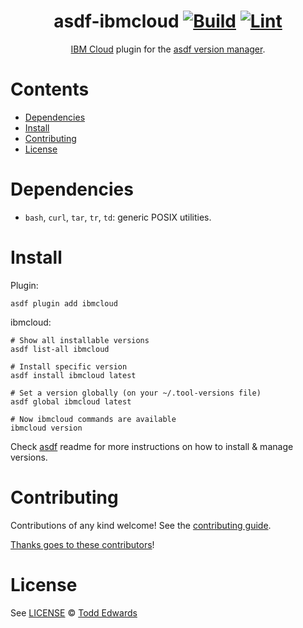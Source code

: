 <div align="center">

# asdf-ibmcloud [![Build](https://github.com/triangletodd/asdf-ibmcloud/actions/workflows/build.yml/badge.svg)](https://github.com/triangletodd/asdf-ibmcloud/actions/workflows/build.yml) [![Lint](https://github.com/triangletodd/asdf-ibmcloud/actions/workflows/lint.yml/badge.svg)](https://github.com/triangletodd/asdf-ibmcloud/actions/workflows/lint.yml)


[IBM Cloud](https://www.ibm.com/cloud) plugin for the [asdf version manager](https://asdf-vm.com).

</div>

# Contents

- [Dependencies](#dependencies)
- [Install](#install)
- [Contributing](#contributing)
- [License](#license)

# Dependencies

- `bash`, `curl`, `tar`, `tr`, `td`: generic POSIX utilities.

# Install

Plugin:

```shell
asdf plugin add ibmcloud
```

ibmcloud:

```shell
# Show all installable versions
asdf list-all ibmcloud

# Install specific version
asdf install ibmcloud latest

# Set a version globally (on your ~/.tool-versions file)
asdf global ibmcloud latest

# Now ibmcloud commands are available
ibmcloud version
```

Check [asdf](https://github.com/asdf-vm/asdf) readme for more instructions on how to
install & manage versions.

# Contributing

Contributions of any kind welcome! See the [contributing guide](contributing.md).

[Thanks goes to these contributors](https://github.com/triangletodd/asdf-ibmcloud/graphs/contributors)!

# License

See [LICENSE](LICENSE) © [Todd Edwards](https://github.com/triangletodd/)

